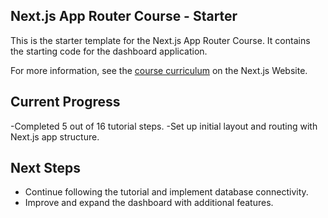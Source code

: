 ## Next.js App Router Course - Starter

This is the starter template for the Next.js App Router Course. It contains the starting code for the dashboard application.

For more information, see the [course curriculum](https://nextjs.org/learn) on the Next.js Website.

## Current Progress
-Completed 5 out of 16 tutorial steps.
-Set up initial layout and routing with Next.js app structure.

## Next Steps
- Continue following the tutorial and implement database connectivity.
- Improve and expand the dashboard with additional features.
